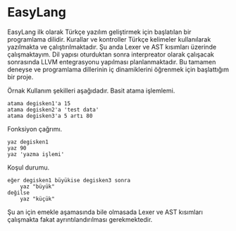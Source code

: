 # EasyLang
EasyLang ilk olarak Türkçe yazılım geliştirmek için başlatılan bir programlama dilidir. Kurallar ve kontroller Türkçe kelimeler kullanılarak yazılmakta ve çalıştırılmaktadır. Şu anda Lexer ve AST kısımları üzerinde çalışmaktayım. Dil yapısı oturduktan sonra interpreator olarak çalışacak sonrasında LLVM entegrasyonu yapılması planlanmaktadır. Bu tamamen deneyse ve programlama dillerinin iç dinamiklerini öğrenmek için başlattığım bir proje.

Örnak Kullanım şekilleri aşağıdadır.
Basit atama işlemlemi.
```
atama degisken1'a 15
atama degisken2'a 'test data'
atama degisken3'a 5 artı 80
```

Fonksiyon çağrımı.
```
yaz degisken1
yaz 90
yaz 'yazma işlemi'
```

Koşul durumu.
```
eğer degisken1 büyükise degisken3 sonra
    yaz "büyük"
değilse
    yaz "küçük"
```

Şu an için emekle aşamasında bile olmasada Lexer ve AST kısımları çalışmakta fakat ayrıntılandırılması gerekmektedir.
